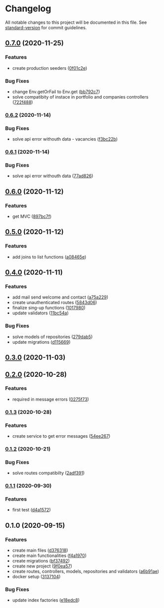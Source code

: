 # Changelog

All notable changes to this project will be documented in this file. See [standard-version](https://github.com/conventional-changelog/standard-version) for commit guidelines.

## [0.7.0](https://github.com/EmersonBraun/connectionrh-backend/compare/v0.6.2...v0.7.0) (2020-11-25)


### Features

* create production seeders ([0f01c2e](https://github.com/EmersonBraun/connectionrh-backend/commit/0f01c2ec099f400fc043bd431684fd5d5af3afa5))


### Bug Fixes

* change Env.getOrFail to Env.get ([bb792c7](https://github.com/EmersonBraun/connectionrh-backend/commit/bb792c764c3372ec8669257cb18f80cde9c236ed))
* solve compatibity of instace in portfolio and companies controllers ([722f488](https://github.com/EmersonBraun/connectionrh-backend/commit/722f488e4f37a6926374263b7ca3a6cd374e4b6e))

### [0.6.2](https://github.com/EmersonBraun/connectionrh-backend/compare/v0.6.1...v0.6.2) (2020-11-14)


### Bug Fixes

* solve api error withouth data - vacancies ([f3bc22b](https://github.com/EmersonBraun/connectionrh-backend/commit/f3bc22bb60f0efe16f4713484cdeadf4a1d2a0ca))

### [0.6.1](https://github.com/EmersonBraun/connectionrh-backend/compare/v0.6.0...v0.6.1) (2020-11-14)


### Bug Fixes

* solve api error withouth data ([77ad826](https://github.com/EmersonBraun/connectionrh-backend/commit/77ad826aa86eaa72276621c7565ba824352d8a59))

## [0.6.0](https://github.com/EmersonBraun/connectionrh-backend/compare/v0.5.0...v0.6.0) (2020-11-12)


### Features

* get MVC ([897bc7f](https://github.com/EmersonBraun/connectionrh-backend/commit/897bc7fdebc3f5b1abaeea4326f47ef82b106ed4))

## [0.5.0](https://github.com/EmersonBraun/connectionrh-backend/compare/v0.4.0...v0.5.0) (2020-11-12)


### Features

* add joins to list functions ([a08465e](https://github.com/EmersonBraun/connectionrh-backend/commit/a08465e16a658dbf87381f6475517455eded4455))

## [0.4.0](https://github.com/EmersonBraun/connectionrh-backend/compare/v0.3.0...v0.4.0) (2020-11-11)


### Features

* add mail send welcome and contact ([a75a229](https://github.com/EmersonBraun/connectionrh-backend/commit/a75a229c56532a3a38fbc54586655cb940a78b69))
* create unauthenticated routes ([5843d06](https://github.com/EmersonBraun/connectionrh-backend/commit/5843d0640acb950298bd3455ba35e9bc11eaf715))
* finalize sing-up functions ([1017980](https://github.com/EmersonBraun/connectionrh-backend/commit/1017980ef5bf77020a246adb20224716ff78da3d))
* update validators ([11bc54a](https://github.com/EmersonBraun/connectionrh-backend/commit/11bc54af4fbf945a7d76bae314932b7ca465411d))


### Bug Fixes

* solve models of repositories ([279dab5](https://github.com/EmersonBraun/connectionrh-backend/commit/279dab5ca94c24ad050bfad6b94cb98cb7f152c2))
* update migrations ([d115669](https://github.com/EmersonBraun/connectionrh-backend/commit/d115669fb4b84f98ef257fe7e8d417f7cc8edfe7))

## [0.3.0](https://github.com/EmersonBraun/connectionrh-backend/compare/v0.2.0...v0.3.0) (2020-11-03)

## [0.2.0](https://github.com/EmersonBraun/connectionrh-backend/compare/v0.1.3...v0.2.0) (2020-10-28)


### Features

* required in message errors ([0275f73](https://github.com/EmersonBraun/connectionrh-backend/commit/0275f7393f0b0f5b299a53931651c55d207a1fca))

### [0.1.3](https://github.com/EmersonBraun/connectionrh-backend/compare/v0.1.2...v0.1.3) (2020-10-28)


### Features

* create service to get error messages ([54ee267](https://github.com/EmersonBraun/connectionrh-backend/commit/54ee267b3d42135f8c9014d31c67224a51c8e1e7))

### [0.1.2](https://github.com/EmersonBraun/connectionrh-backend/compare/v0.1.1...v0.1.2) (2020-10-21)


### Bug Fixes

* solve routes compatibilty ([2adf391](https://github.com/EmersonBraun/connectionrh-backend/commit/2adf39199401aea67e13352cda9f71f20b6bd5f4))

### [0.1.1](https://github.com/EmersonBraun/connectionrh-backend/compare/v0.1.0...v0.1.1) (2020-09-30)


### Features

* first test ([d4a1572](https://github.com/EmersonBraun/connectionrh-backend/commit/d4a1572e9eb497dc32ab0737b7511031c604c148))

## 0.1.0 (2020-09-15)


### Features

* create main files ([d376318](https://github.com/EmersonBraun/mauri-backend/commit/d37631838a44735befb55444a37b2fe0c08b95bf))
* create main functionalities ([f4a1970](https://github.com/EmersonBraun/mauri-backend/commit/f4a1970597af4b53d72e1d84b9f892c1e126a7cc))
* create migrations ([bf37492](https://github.com/EmersonBraun/mauri-backend/commit/bf3749213c1a10fa9f5186bb5f7968cf920e9692))
* create new project ([9f0ea57](https://github.com/EmersonBraun/mauri-backend/commit/9f0ea57698bcd98898248e6340110861af8206e9))
* create routes, controllers, models, repositories and validators ([a6b91ae](https://github.com/EmersonBraun/mauri-backend/commit/a6b91ae22331daaab6b560d1983bd33c4df53315))
* docker setup ([3137104](https://github.com/EmersonBraun/mauri-backend/commit/3137104304342eceb60f37b5dd672bfc9760f88b))


### Bug Fixes

* update index factories ([e18edc8](https://github.com/EmersonBraun/mauri-backend/commit/e18edc88de685fffbdacc3c90d073e000189e785))
